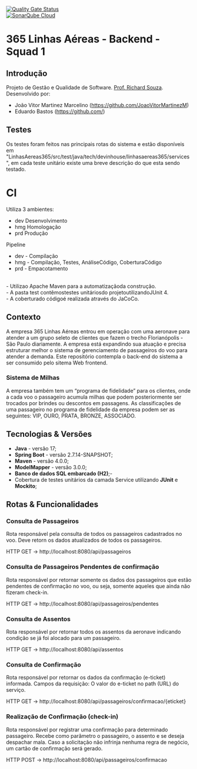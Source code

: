 [![Quality Gate Status](https://sonarcloud.io/api/project_badges/measure?project=JoaoVitorMartinezM_A3-qualidade-software&metric=alert_status)](https://sonarcloud.io/summary/new_code?id=JoaoVitorMartinezM_A3-qualidade-software)<br>
[![SonarQube Cloud](https://sonarcloud.io/images/project_badges/sonarcloud-light.svg)](https://sonarcloud.io/summary/new_code?id=JoaoVitorMartinezM_A3-qualidade-software)
# 365 Linhas Aéreas - Backend - Squad 1
## Introdução
Projeto de Gestão e Qualidade de Software. [Prof. Richard Souza](richard.souza@animaeducacao.com.br). 
Desenvolvido por:
- João Vitor Martinez Marcelino (https://github.com/JoaoVitorMartinezM)
- Eduardo Bastos (https://github.com/)

## Testes
Os testes foram feitos nas principais rotas do sistema e estão disponíveis em "LinhasAereas365/src/test/java/tech/devinhouse/linhasaereas365/services", em cada teste unitário existe uma breve descrição do que esta sendo testado.

# CI
 Utiliza 3 ambientes: 
- dev Desenvolvimento
- hmg Homologação
- prd Produção

Pipeline 
- dev - Compilação
- hmg - Compilação, Testes, AnáliseCódigo, CoberturaCódigo
- prd - Empacotamento
 <br>
- Utilizao Apache Maven para a automatizaçãoda construção.<br>
- A pasta test contêmostestes unitáriosdo projetoutilizandoJUnit 4.<br>
- A coberturado códigoé realizada através do JaCoCo.<br>

## Contexto
A empresa 365 Linhas Aéreas entrou em operação com uma aeronave
para atender a um grupo seleto de clientes que fazem o trecho Florianópolis -
São Paulo diariamente. A empresa está expandindo sua atuação
e precisa estruturar melhor o sistema de gerenciamento de passageiros do voo
para atender a demanda. Este repositório contempla o back-end do sistema a ser
consumido pelo sitema Web frontend.

### Sistema de Milhas
A empresa também tem um “programa de fidelidade” para os clientes, onde a cada
voo o passageiro acumula milhas que podem posteriormente ser trocados por brindes
ou descontos em passagens. As classificações de uma passageiro no programa
de fidelidade da empresa podem ser as seguintes: VIP, OURO, PRATA, BRONZE, 
ASSOCIADO.

## Tecnologias & Versões
- **Java** - versão 17;
- **Spring Boot** - versão 2.7.14-SNAPSHOT;
- **Maven** - versão 4.0.0;
- **ModelMapper** - versão 3.0.0;
- **Banco de dados SQL embarcado (H2)**;- 
- Cobertura de testes unitários da camada Service utilizando **JUnit** e **Mockito**;

## Rotas & Funcionalidades
### Consulta de Passageiros
Rota responsável pela consulta de todos os passageiros cadastrados no voo.
Deve retorn os dados atualizados de todos os passageiros.

HTTP GET → http://localhost:8080/api/passageiros

### Consulta de Passageiros Pendentes de confirmação
Rota responsável por retornar somente os dados dos passageiros que estão
pendentes de confirmação no voo, ou seja, somente aqueles que ainda não fizeram
check-in.

HTTP GET → http://localhost:8080/api/passageiros/pendentes

### Consulta de Assentos
Rota responsável por retornar todos os assentos da aeronave indicando condição se já foi
alocado para um passageiro.

HTTP GET → http://localhost:8080/api/assentos

### Consulta de Confirmação
Rota responsável por retornar os dados da confirmação (e-ticket) informada.
Campos da requisição: O valor do e-ticket no path (URL) do serviço.

HTTP GET → http://localhost:8080/api/passageiros/confirmacao/{eticket}

### Realização de Confirmação (check-in)
Rota responsável por registrar uma confirmação para determinado passageiro.
Recebe como parâmetro o passageiro, o assento e se deseja despachar mala.
Caso a solicitação não infrinja nenhuma regra de negócio, um cartão de confirmação
será gerado.

HTTP POST → http://localhost:8080/api/passageiros/confirmacao




